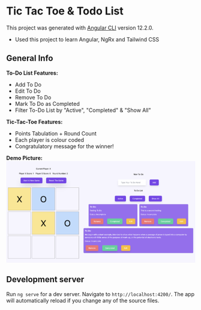 # Tic Tac Toe & Todo List

This project was generated with [Angular CLI](https://github.com/angular/angular-cli) version 12.2.0. <br />
* Used this project to learn Angular, NgRx and Tailwind CSS 

## General Info
**To-Do List Features:** 
* Add To Do 
* Edit To Do
* Remove To Do
* Mark To Do as Completed
* Filter To-Do List by "Active", "Completed" & "Show All"

**Tic-Tac-Toe Features:** 
* Points Tabulation + Round Count
* Each player is colour coded
* Congratulatory message for the winner! 

**Demo Picture:**
<br />
![Demo](/src/Demo.png?raw=true "Demo")

## Development server

Run `ng serve` for a dev server. Navigate to `http://localhost:4200/`. The app will automatically reload if you change any of the source files.
